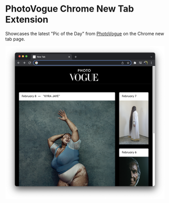 # PhotoVogue Chrome New Tab Extension

Showcases the latest "Pic of the Day" from [PhotoVogue](https://www.vogue.com/photovogue) on the Chrome new tab page.

![Screenshot](screenshot.png)
